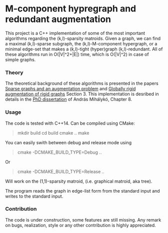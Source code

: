 # M-component hypregraph and redundant augmentation

This project is a C++ implementation of some of the most important algorithms regarding the (k,l)-sparsity matroids. Given a graph, we can find a maximal 
(k,l)-sparse subgraph, the (k,l)-M-component hypergraph, or a minimal edge-set that makes a (k,l)-tight (hyper)graph (k,l)-redundant. All of these algorithms run in 
O(|V|^2+|E|) time, which is O(|V|^2) in case of simple graphs. 

### Theory

The theoretical background of these algorithms is presented in the papers [Sparse graphs and an augmentation problem](https://link.springer.com/article/10.1007/s10107-021-01689-0) 
and [Globally rigid augmentation of rigid graphs](https://web.cs.elte.hu/egres/tr/egres-21-04.pdf) Section 3. This implementation is desribed in details in the [PhD dissertation](https://mandras27.web.elte.hu/documents/doktori_updated.pdf) of András Mihálykó, Chapter 8.  

### Usage

The code is tested with C++14. 
Can be compiled using CMake: 

>mkdir build
>cd build
>cmake ..
>make

You can easily swith between debug and release mode using 

>cmake -DCMAKE_BUILD_TYPE=Debug ..

Or 

>cmake -DCMAKE_BUILD_TYPE=Release ..

Will work on the (1,1)-sparsity matroid, (i.e. graphical matroid, aka tree).

The program reads the graph in edge-list form from the standard input and writes to the standard input. 

### Contribution

The code is under construction, some features are still missing. Any remark on bugs, realization, style or any other contribution is highly appreciated. 
